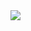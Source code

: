 <img src="https://capsule-render.vercel.app/api?type=transparent&color=auto&height=200&section=header&text=Hi,I'm Hyowon Choi&fontSize=90" />

